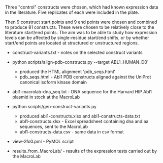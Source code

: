 Three "control" constructs were chosen, which had known expression data in the
literature. Five replicates of each were included in the plate.

Then 9 construct start points and 9 end points were chosen and combined to
produce 81 constructs. These were chosen to be relatively close to the
literature start/end points. The aim was to be able to study how expression
levels can be affected by single-residue start/end shifts, or by whether
start/end points are located at structured or unstructured regions.


* construct-variants.txt - notes on the selected construct variants

* python scripts/align-pdb-constructs.py --target ABL1\_HUMAN\_D0'
  * produced the HTML alignment 'pdb\_seqs.html'
  * pdb\_seqs.html - Abl1 PDB constructs aligned against the UniProt canonical isoform kinase domain
* abl1-macrolab-dna\_seq.txt - DNA sequence for the Harvard HIP Abl1 plasmid in stock at the MacroLab
* python scripts/gen-construct-variants.py
  * produced abl1-constructs.xlsx and abl1-constructs-data.txt
  * abl1-constructs.xlsx - Excel spreadsheet containing dna and aa sequences, sent to the MacroLab
  * abl1-constructs-data.csv - same data in csv format
* view-2fo0.pml - PyMOL script
* results\_from\_MacroLab/ - results of the expression tests carried out by the MacroLab

